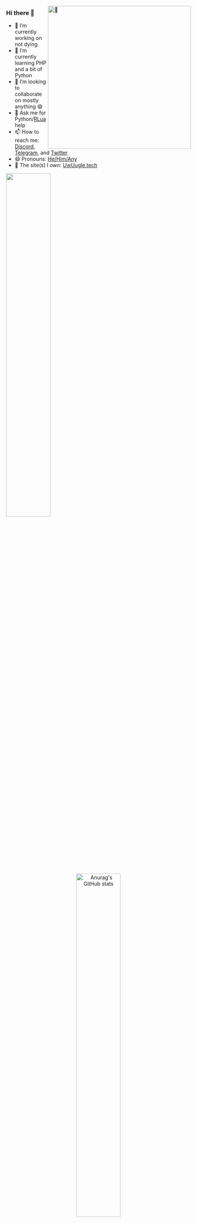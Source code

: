 <div dir="Welcome to my GitHub"></div>
<div height="5'8" dir="141 lb" style="cool" title="If you are using inspect element RN, why?"></div>

<!--CMD stats on the right of the screen (messy because NO ONE will ever se this code any way
Same site as the other stat one but lets be real this one is cooler :)-->
<p><a href="#"><img align="right" width="390" alt="🦑" src="https://metrics.lecoq.io/cool-showttv?template=terminal&isocalendar=1&languages=1&code=1&isocalendar.duration=full-year&languages.limit=8&languages.threshold=0%25&languages.colors=github&languages.sections=most-used&languages.indepth=false&languages.analysis.timeout=15&languages.categories=markup%2C%20programming&languages.recent.categories=markup%2C%20programming&languages.recent.load=300&languages.recent.days=14&code.lines=12&code.load=100&code.days=3&code.visibility=public&config.timezone=America%2FIndianapolis"></a></p>

<!--Left side of the screen info and stats-->
<div align="left" width="390">
    <h3 id="hi-there-">Hi there 👋</h3>
    <ul>
    <li>🔭 I’m currently working on not dying</li>
    <li>🌱 I’m currently learning PHP and a bit of Python</li>
    <li>👯 I’m looking to collaborate on mostly anything 😄</li>
    <li>💬 Ask me for Python/<a href="#" title="Roblox Lua">RLua</a> help</li>
    <li>📫 How to reach me: <a href="https://www.discord.com/users/687396215909908551" title="Cool_Show#4851">Discord</a>, <a href="https://t.me/Cool_ShowTTV" title="@Cool_ShowTTV">Telegram</a>, and <a href="https://twitter.com/Cool_ShowTTV" title="@Cool_ShowTTV">Twitter</a></li>
    <li>😄 Pronouns: <a href="https://en.pronouns.page/@Cool_Show" title="pronouns.page link">He/Him/Any</a></li>
    <li>👀 The site(s) I own: <a href="https://UwUugle.tech" title="UwUugle.tech link">UwUugle.tech</a></li>
    </ul>
  <img src="https://metrics.lecoq.io/COOL-showttv" width="49%;">
</div>
  
<div align="center" title="Well hello there! Did you know that a shrimp's heart is in its head?" width="390">
  <a href="https://github.com/anuraghazra/github-readme-stats"><img src="https://github-readme-stats.vercel.app/api?username=cool-showttv&amp;show_icons=true&amp;theme=dark" alt="Anurag&#39;s GitHub stats" width="49%" title=":"></a>
    
  <p><a href="https://github.com/ryo-ma/github-profile-trophy"><img src="https://github-profile-trophy.vercel.app/?username=cool-showttv&amp;theme=onedark&column=3" alt="trophy" width="30%" title=")"></a>
</div>

<!--
 Fun fact: I hate my self :) :)
-->

<div align="center">
    <a href="https://github.com/antonkomarev/github-profile-views-counter">
        <img src="https://komarev.com/ghpvc/?username=antonkomarev&style=for-the-badge">
    </a><br>
    <img src="https://hit.yhype.me/github/profile?user_id=22648256" alt="Ÿ HŸPE's view logger if you see this thats not good.">
</div>
